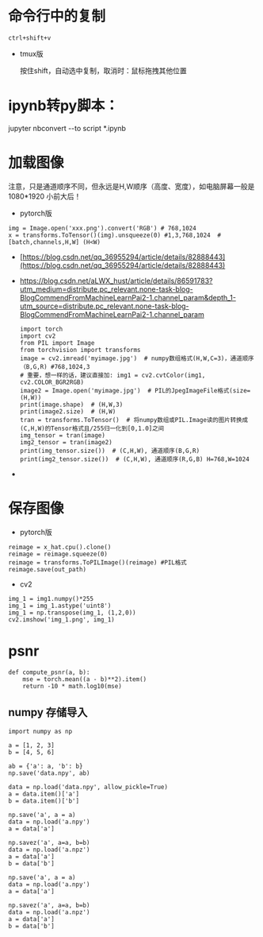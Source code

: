 # 命令行中的复制

```
ctrl+shift+v
```

- tmux版

  按住shift，自动选中复制，取消时：鼠标拖拽其他位置

  

# ipynb转py脚本：

jupyter nbconvert --to script *.ipynb



# 加载图像

注意，只是通道顺序不同，但永远是H,W顺序（高度、宽度），如电脑屏幕一般是1080*1920 小前大后！

- pytorch版

```
img = Image.open('xxx.png').convert('RGB') # 768,1024
x = transforms.ToTensor()(img).unsqueeze(0) #1,3,768,1024  #[batch,channels,H,W] (H<W)
```

- [https://blog.csdn.net/qq_36955294/article/details/82888443](https://blog.csdn.net/qq_36955294/article/details/82888443)

- https://blog.csdn.net/aLWX_hust/article/details/86591783?utm_medium=distribute.pc_relevant.none-task-blog-BlogCommendFromMachineLearnPai2-1.channel_param&depth_1-utm_source=distribute.pc_relevant.none-task-blog-BlogCommendFromMachineLearnPai2-1.channel_param

  ```
  import torch
  import cv2  
  from PIL import Image
  from torchvision import transforms
  image = cv2.imread('myimage.jpg')  # numpy数组格式(H,W,C=3)，通道顺序（B,G,R) #768,1024,3
  # 重要，想一样的话，建议直接加: img1 = cv2.cvtColor(img1, cv2.COLOR_BGR2RGB)
  image2 = Image.open('myimage.jpg')  # PIL的JpegImageFile格式(size=(H,W))
  print(image.shape)  # (H,W,3)
  print(image2.size)  # (H,W)
  tran = transforms.ToTensor()  # 将numpy数组或PIL.Image读的图片转换成(C,H,W)的Tensor格式且/255归一化到[0,1.0]之间
  img_tensor = tran(image)
  img2_tensor = tran(image2)
  print(img_tensor.size())  # (C,H,W), 通道顺序(B,G,R)
  print(img2_tensor.size())  # (C,H,W), 通道顺序(R,G,B) H=768,W=1024
  ```

- 

# 保存图像

- pytorch版

```
reimage = x_hat.cpu().clone()
reimage = reimage.squeeze(0)
reimage = transforms.ToPILImage()(reimage) #PIL格式
reimage.save(out_path)
```

- cv2

```
img_1 = img1.numpy()*255
img_1 = img_1.astype('uint8')
img_1 = np.transpose(img_1, (1,2,0))
cv2.imshow('img_1.png', img_1)
```



# psnr

```
def compute_psnr(a, b):
    mse = torch.mean((a - b)**2).item()
    return -10 * math.log10(mse)
```



## numpy 存储导入

```
import numpy as np

a = [1, 2, 3]
b = [4, 5, 6]

ab = {'a': a, 'b': b}
np.save('data.npy', ab)

data = np.load('data.npy', allow_pickle=True)
a = data.item()['a'] 
b = data.item()['b']

np.save('a', a = a)
data = np.load('a.npy')
a = data['a']

np.savez('a', a=a, b=b)
data = np.load('a.npz')
a = data['a']
b = data['b']
```



```
np.save('a', a = a)
data = np.load('a.npy')
a = data['a']

np.savez('a', a=a, b=b)
data = np.load('a.npz')
a = data['a']
b = data['b']
```